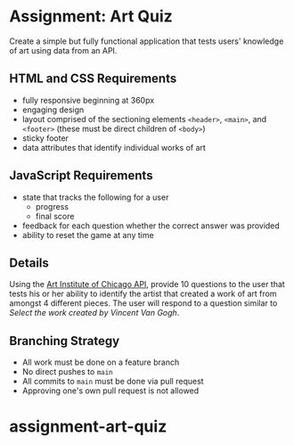 # Assignment: Art Quiz

Create a simple but fully functional application that tests users' knowledge of art using data from an API.

## HTML and CSS Requirements
* fully responsive beginning at 360px
* engaging design
* layout comprised of the sectioning elements `<header>`, `<main>`, and `<footer>` (these must be direct children of `<body>`)
* sticky footer
* data attributes that identify individual works of art

## JavaScript Requirements
* state that tracks the following for a user
  * progress
  * final score
* feedback for each question whether the correct answer was provided
* ability to reset the game at any time

## Details
Using the [Art Institute of Chicago API](https://api.artic.edu/docs/#quick-start), provide 10 questions to the user that tests his or her ability to identify the artist that created a work of art from amongst 4 different pieces. The user will respond to a question similar to _Select the work created by Vincent Van Gogh_.

## Branching Strategy
* All work must be done on a feature branch
* No direct pushes to `main`
* All commits to `main` must be done via pull request
* Approving one's own pull request is not allowed
# assignment-art-quiz
